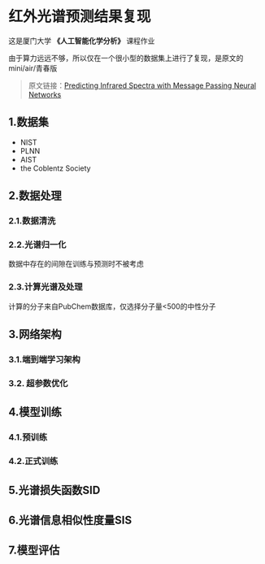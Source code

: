 # 红外光谱预测结果复现

这是厦门大学 **《人工智能化学分析》** 课程作业

由于算力远远不够，所以仅在一个很小型的数据集上进行了复现，是原文的mini/air/青春版

> 原文链接：[Predicting Infrared Spectra with Message Passing Neural Networks](https://pubs.acs.org/doi/10.1021/acs.jcim.1c00055)

## 1.数据集
- NIST
- PLNN
- AIST
- the Coblentz Society

## 2.数据处理
### 2.1.数据清洗
### 2.2.光谱归一化
数据中存在的间隙在训练与预测时不被考虑
### 2.3.计算光谱及处理
计算的分子来自PubChem数据库，仅选择分子量<500的中性分子

## 3.网络架构
### 3.1.端到端学习架构
### 3.2. 超参数优化

## 4.模型训练
### 4.1.预训练
### 4.2.正式训练

## 5.光谱损失函数SID

## 6.光谱信息相似性度量SIS

## 7.模型评估
